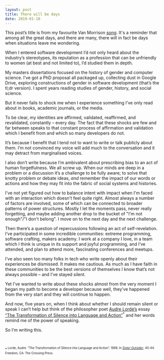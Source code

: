 ```yaml
---
layout: post
title: There will be days
date: 2019-01-10
---
```


This post’s title is from my favourite Van Morrison [song](https://en.wikipedia.org/wiki/Days_Like_This_(song)). It's a reminder that among all the great days, and there are many, there will in fact be days when situations leave me wondering.

When I entered software development I’d not only heard about the industry’s stereotypes, its reputation as a profession that can be unfriendly to women (at best and not limited to), I’d studied them in depth.

My masters dissertations focused on the history of gender and computer science. I’ve got a PhD proposal all packaged up, collecting dust in Google Drive, exploring constructions of gender in software development (that’s the tl;dr version). I spent years reading studies of gender, history, and social science.

But it never fails to shock me when I experience something I’ve only read about in books, academic journals, or the media. 

To be clear, my identities are affirmed, validated, reaffirmed, and revalidated, constantly – every day. The fact that these shocks are few and far between speaks to that constant process of affirmation and validation which I benefit from and which so many developers do not.

It’s because I benefit that I tend not to want to write or talk publicly about them. I’m not convinced my voice will add much to the conversation and it may detract from marginalised voices.

I also don’t write because I’m ambivalent about prescribing bias to an act of human forgetfulness. We all screw up. When our minds are deep in a problem or a discussion it’s a challenge to be fully aware; to solve that knotty problem or debate ideas, _and_ remember the impact of our words or actions and how they may fit into the fabric of social systems and histories. 

I've not yet figured out how to balance intent with impact when I'm faced with an interaction which doesn't feel quite right. Almost always a number of factors are involved, some of which can be connected to broader patterns of power structures. Mostly I let the moments pass, never really forgetting, and maybe adding another drop to the bucket of "I'm not enough"/"I don't belong". I move on to the next day and the next challenge.

Then there’s a question of repercussions following an act of self-revelation. I’ve participated in some incredible communities: extreme programming, software crafting, makers academy. I work at a company I love, in a team which I think is unique in its support and joyful programming, and I’ve attended, and plan to attend more, fascinating conferences and meetups. 

I’ve also seen too many folks in tech who write openly about their experiences be dismissed. It makes me cautious. As much as I have faith in these communities to be the best versions of themselves I know that’s not always possible – and I’ve stayed silent. 

Yet I’ve wanted to write about these shocks almost from the very moment I began my path to become a developer because well, they’ve happened from the very start and they will continue to happen. 

And now, five years on, when I think about whether I should remain silent or speak I can’t help but think of the philosopher poet [Audre Lorde’s](https://en.wikipedia.org/wiki/Your_Silence_Will_Not_Protect_You) essay [“The Transformation of Silence into Language and Action”](https://www.csusm.edu/sjs/documents/silenceintoaction.pdf)<sup>*</sup> and her words remind me of the power of speaking.

So I’m writing this.

<br>

<sup>*<sup> Lorde, Audre. “The Transformation of Silence into Language and Action”. 1998. In [_Sister Outsider_](https://www.penguinrandomhouse.com/books/198292/sister-outsider-by-audre-lorde/9781580911863/), 40-44. Freedom, CA: The Crossing Press. 
